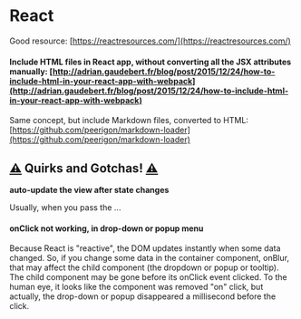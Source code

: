 # React

Good resource: [https://reactresources.com/](https://reactresources.com/)

#### Include HTML files in React app, without converting all the JSX attributes manually: [http://adrian.gaudebert.fr/blog/post/2015/12/24/how-to-include-html-in-your-react-app-with-webpack](http://adrian.gaudebert.fr/blog/post/2015/12/24/how-to-include-html-in-your-react-app-with-webpack)

Same concept, but include Markdown files, converted to HTML:   
[https://github.com/peerigon/markdown-loader](https://github.com/peerigon/markdown-loader)

## [⚠️](https://emojipedia.org/warning/) Quirks and Gotchas! [⚠️](https://emojipedia.org/warning/)

**auto-update the view after state changes**

Usually, when you pass the ...

#### onClick not working, in drop-down or popup menu

Because React is "reactive", the DOM updates instantly when some data changed. So, if you change some data in the container component, onBlur, that may affect the child component \(the dropdown or popup or tooltip\). The child component may be gone before its onClick event clicked. To the human eye, it looks like the component was removed "on" click, but actually, the drop-down or popup disappeared a millisecond before the click.

